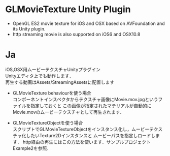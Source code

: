 GLMovieTexture Unity Plugin
==============

* OpenGL ES2 movie texture for iOS and OSX based on AVFoundation and its Unity plugin.
* http streaming movie is also supported on iOS6 and OSX10.8

Ja
==============
iOS,OSX用ムービーテクスチャUnityプラグイン  
Unityエディタ上でも動作します．  
再生する動画はAssets/StreamingAssetsに配置します

* GLMovieTexture behaviourを使う場合  
コンポーネントインスペクタからテクスチャ画像にMovie.mov.jpgというファイルを指定しておくと
この画像が指定されたマテリアルが自動的にMovie.movのムービーテクスチャとして再生されます．

* GLMovieTextureObjectを使う場合  
スクリプトでGLMovieTextureObjectをインスタンス化し，ムービーテクスチャ化したいTexture2Dインスタンスと
ムービーパスを指定しロードします．
http経由の再生にはこの方法を使います．サンプルプロジェクトExample2を参照．

